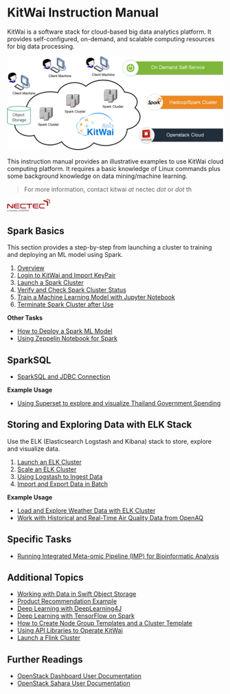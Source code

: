 # KitWai Instruction Manual

KitWai is a software stack for cloud-based big data analytics platform. It provides self-configured, on-demand, and scalable computing resources for big data processing.

<img src="kitwai.png" width="600">

This instruction manual provides an illustrative examples to use KitWai cloud computing platform. It requires a basic knowledge of Linux commands plus some background knowledge on data mining/machine learning.

> For more information, contact kitwai _at_ nectec _dot_ or _dot_ th
>
<img src="Nectec_Logo-Small.png" width="100">

## Spark Basics
This section provides a step-by-step from launching a cluster to training and deploying an ML model using Spark.
1. [Overview](overview.md)
2. [Login to KitWai and Import KeyPair](login/login.md)
3. [Launch a Spark Cluster](launchcluster/launchcluster.md)
4. [Verify and Check Spark Cluster Status](status/status.md)
5. [Train a Machine Learning Model with Jupyter Notebook](jupyter/jupyter.md)
6. [Terminate Spark Cluster after Use](terminate/terminate.md)

**Other Tasks**
- [How to Deploy a Spark ML Model](deploy/deploy.md)
- [Using Zeppelin Notebook for Spark](zeppelin/zeppelin.md)

## SparkSQL
- [SparkSQL and JDBC Connection](sparksql/sparksql.md)

**Example Usage**
- [Using Superset to explore and visualize Thailand Government Spending](sparksql/thailand_gov_spending)

## Storing and Exploring Data with ELK Stack
Use the ELK (Elasticsearch Logstash and Kibana) stack to store, explore and visualize data.
1. [Launch an ELK Cluster](elk/launchcluster.md)
2. [Scale an ELK Cluster](elk/scale_elk.md)
3. [Using Logstash to Ingest Data](elk/logstash.md)
4. [Import and Export Data in Batch](elk/import_export.md)
<!--- 2. [Load Data](elk/loaddata.md) --->
<!--- 3. [Explore Data with Kibana](elk/kibana.md) --->
<!--- 4. [Create a Dashbard in Grafana](elk/grafana.md) --->

**Example Usage**
- [Load and Explore Weather Data with ELK Cluster](elk/weather.md)
- [Work with Historical and Real-Time Air Quality Data from OpenAQ](elk/openaq.md)

## Specific Tasks
- [Running Integrated Meta-omic Pipeline (IMP) for Bioinformatic Analysis](imp/imp.md)

## Additional Topics
- [Working with Data in Swift Object Storage](swift/swift.md)
- [Product Recommendation Example](als/als.md)
- [Deep Learning with DeepLearning4J](dl4j/dl4j.md)
- [Deep Learning with TensorFlow on Spark](tensorflow_on_spark/tensorflow_on_spark.md)
- [How to Create Node Group Templates and a Cluster Template](create_template/create_template.md)
- [Using API Libraries to Operate KitWai](apis/apis.md)
- [Launch a Flink Cluster](launchflink/launchflink.md)

## Further Readings

- [OpenStack Dashboard User Documentation](https://docs.openstack.org/horizon/pike/user/)
- [OpenStack Sahara User Documentation](https://docs.openstack.org/sahara/latest/user/index.html)

